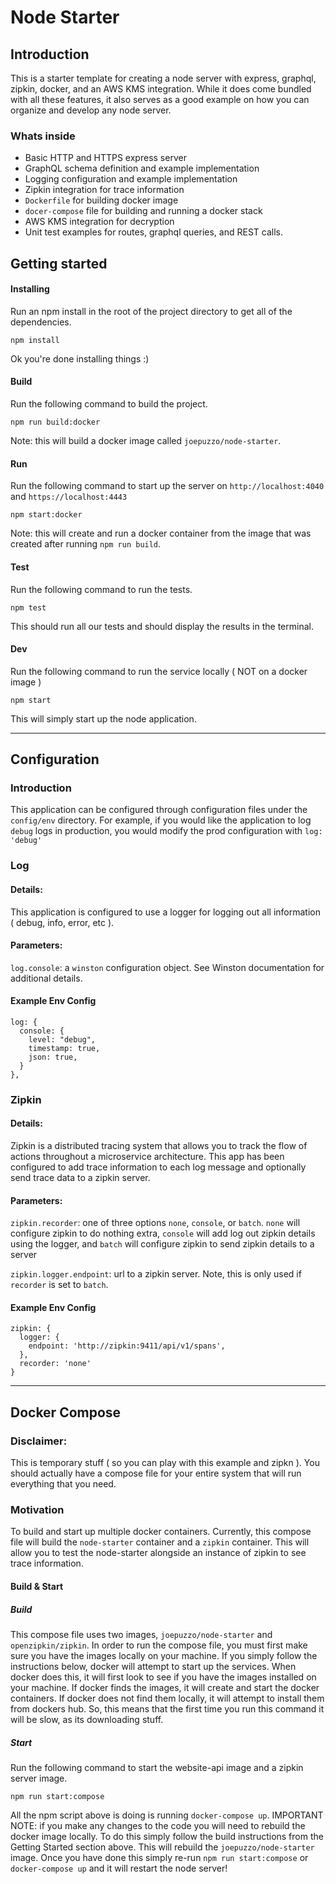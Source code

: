 # Node Starter

## Introduction
This is a starter template for creating a node server with express, graphql, zipkin, docker, and an AWS KMS integration.
While it does come bundled with all these features, it also serves as a good example on how you can organize and develop any node server.

### Whats inside
- Basic HTTP and HTTPS express server
- GraphQL schema definition and example implementation
- Logging configuration and example implementation
- Zipkin integration for trace information
- `Dockerfile` for building docker image
- `docer-compose` file for building and running a docker stack
- AWS KMS integration for decryption
- Unit test examples for routes, graphql queries, and REST calls.

## Getting started

#### Installing
Run an npm install in the root of the project directory to get all of the dependencies.

`npm install`

Ok you're done installing things :)

#### Build
Run the following command to build the project.

`npm run build:docker`

Note: this will build a docker image called `joepuzzo/node-starter`.

#### Run
Run the following command to start up the server on `http://localhost:4040` and `https://localhost:4443`

`npm start:docker`

Note: this will create and run a docker container from the image that was created after running `npm run build`.

#### Test
Run the following command to run the tests.

`npm test`

This should run all our tests and should display the results in the terminal.

#### Dev
Run the following command to run the service locally ( NOT on a docker image )

`npm start`

This will simply start up the node application.

---

## Configuration

### Introduction

This application can be configured through configuration files under the `config/env` directory. For example, if you would like the application to log `debug` logs in production, you would modify the prod configuration with `log: 'debug'`

### Log

#### Details:

This application is configured to use a logger for logging out all information ( debug, info, error, etc ).  

#### Parameters:

`log.console`: a `winston` configuration object. See Winston documentation for additional details.

#### Example Env Config

```
log: {
  console: {
    level: "debug",
    timestamp: true,
    json: true,
  }
},
```

### Zipkin

#### Details:

Zipkin is a distributed tracing system that allows you to track the flow of actions throughout a microservice architecture. This app has been configured to add trace information to each log message and optionally send trace data to a zipkin server.

#### Parameters:

`zipkin.recorder`: one of three options `none`, `console`, or `batch`. `none` will configure zipkin to do nothing extra, `console` will add log out zipkin details using the logger, and `batch` will configure zipkin to send zipkin details to a server

`zipkin.logger.endpoint`: url to a zipkin server. Note, this is only used if `recorder` is set to `batch`.


#### Example Env Config

```
zipkin: {
  logger: {
    endpoint: 'http://zipkin:9411/api/v1/spans',
  },
  recorder: 'none'
}
```

---

## Docker Compose

### Disclaimer:
This is temporary stuff ( so you can play with this example and zipkn ). You should actually have a compose file for your entire system that will run everything that you need.

### Motivation
To build and start up multiple docker containers. Currently, this compose file will build the `node-starter` container and a `zipkin` container. This will allow you to test the node-starter alongside an instance of zipkin to see trace information.

#### Build & Start

##### Build

This compose file uses two images, `joepuzzo/node-starter` and `openzipkin/zipkin`. In order to run the compose file, you must first make sure you have the images locally on your machine.
If you simply follow the instructions below, docker will attempt to start up the services. When docker does this, it will first look to see if you have the images installed on your machine.
If docker finds the images, it will create and start the docker containers. If docker does not find them locally, it will attempt to install them from dockers hub. So, this means that the first
time you run this command it will be slow, as its downloading stuff.

##### Start

Run the following command to start the website-api image and a zipkin server image.

`npm run start:compose`

All the npm script above is doing is running `docker-compose up`. IMPORTANT NOTE: if you make any changes to the code you will need to rebuild the docker image locally.
To do this simply follow the build instructions from the Getting Started section above. This will rebuild the `joepuzzo/node-starter` image. Once you have done this simply re-run
`npm run start:compose` or `docker-compose up` and it will restart the node server!
